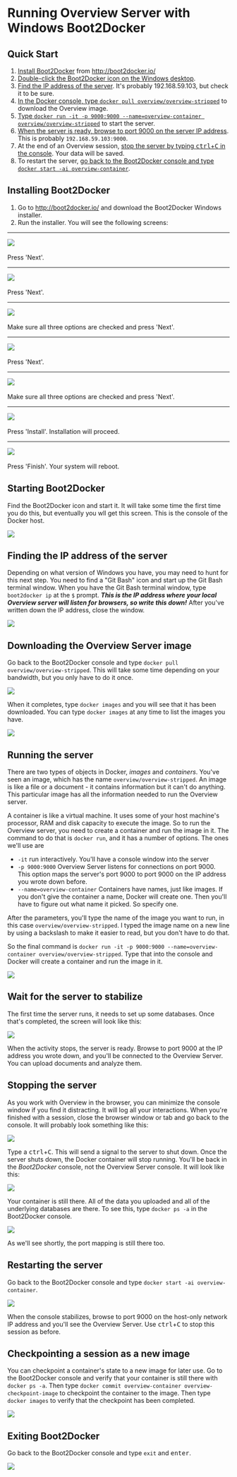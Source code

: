 # Running Overview Server with Windows Boot2Docker

## Quick Start
1. [Install Boot2Docker](https://github.com/overview/overview-server/blob/master/znmeb-release/Windows.md#installing-boot2docker) from <http://boot2docker.io/>
2. [Double-click the Boot2Docker icon on the Windows desktop](https://github.com/overview/overview-server/blob/master/znmeb-release/Windows.md#starting-boot2docker).
3. [Find the IP address of the server](https://github.com/overview/overview-server/blob/master/znmeb-release/Windows.md#finding-the-ip-address-of-the-server). It's probably 192.168.59.103, but check it to be sure.
4. [In the Docker console, type `docker pull overview/overview-stripped`](https://github.com/overview/overview-server/blob/master/znmeb-release/Windows.md#downloading-the-overview-server-image) to download the Overview image.
5. [Type `docker run -it -p 9000:9000 --name=overview-container overview/overview-stripped`](https://github.com/overview/overview-server/blob/master/znmeb-release/Windows.md#running-the-server) to start the server.
6. [When the server is ready, browse to port 9000 on the server IP address](https://github.com/overview/overview-server/blob/master/znmeb-release/Windows.md#wait-for-the-server-to-stabilize). This is probably `192.168.59.103:9000`.
7. At the end of an Overview session, [stop the server by typing <kbd>ctrl</kbd>+<kbd>C</kbd> in the console](https://github.com/overview/overview-server/blob/master/znmeb-release/Windows.md#stopping-the-server). Your data will be saved.
8. To restart the server, [go back to the Boot2Docker console and type `docker start -ai overview-container`](https://github.com/overview/overview-server/blob/master/znmeb-release/Windows.md#restarting-the-server).

## Installing Boot2Docker

1. Go to <http://boot2docker.io/> and download the Boot2Docker Windows installer.
2. Run the installer. You will see the following screens:

- - -

![](https://raw.githubusercontent.com/overview/overview-server/master/znmeb-release/WindowsScreenshots/2014-11-05%2015_56_25-Setup%20-%20Boot2Docker%20for%20Windows.png)<br><br>
Press 'Next'.

- - -

![](https://raw.githubusercontent.com/overview/overview-server/master/znmeb-release/WindowsScreenshots/2014-11-05%2015_56_45-Setup%20-%20Boot2Docker%20for%20Windows.png)<br><br>
Press 'Next'.

- - -

![](https://raw.githubusercontent.com/overview/overview-server/master/znmeb-release/WindowsScreenshots/2014-11-05%2015_57_10-Setup%20-%20Boot2Docker%20for%20Windows.png)<br><br>
Make sure all three options are checked and press 'Next'.

- - -

![](https://raw.githubusercontent.com/overview/overview-server/master/znmeb-release/WindowsScreenshots/2014-11-05%2015_57_31-Setup%20-%20Boot2Docker%20for%20Windows.png)<br><br>
Press 'Next'.

- - -

![](https://raw.githubusercontent.com/overview/overview-server/master/znmeb-release/WindowsScreenshots/2014-11-05%2015_57_57-Setup%20-%20Boot2Docker%20for%20Windows.png)<br><br>
Make sure all three options are checked and press 'Next'.

- - -

![](https://raw.githubusercontent.com/overview/overview-server/master/znmeb-release/WindowsScreenshots/2014-11-05%2015_58_17-Setup%20-%20Boot2Docker%20for%20Windows.png)<br><br>
Press 'Install'. Installation will proceed.

- - -

![](https://raw.githubusercontent.com/overview/overview-server/master/znmeb-release/WindowsScreenshots/2014-11-05%2015_59_51-Setup%20-%20Boot2Docker%20for%20Windows.png)<br><br>
Press 'Finish'. Your system will reboot.

## Starting Boot2Docker

Find the Boot2Docker icon and start it. It will take some time the first time you do this, but eventually you wll get this screen. This is the console of the Docker host.

![](https://raw.githubusercontent.com/overview/overview-server/master/znmeb-release/WindowsScreenshots/2014-11-05%2016_07_16-Boot2Docker%20Start.png)

## Finding the IP address of the server

Depending on what version of Windows you have, you may need to hunt for this next step. You need to find a "Git Bash" icon and start up the Git Bash terminal window. When you have the Git Bash terminal window, type `boot2docker ip` at the `$` prompt. ***This is the IP address where your local Overview server will listen for browsers, so write this down!*** After you've written down the IP address, close the window.

![](https://raw.githubusercontent.com/overview/overview-server/master/znmeb-release/WindowsScreenshots/2014-11-05%2016_18_42-MINGW32__c_Users_Ed.png)

## Downloading the Overview Server image

Go back to the Boot2Docker console and type `docker pull overview/overview-stripped`. This will take some time depending on your bandwidth, but you only have to do it once.

![](https://raw.githubusercontent.com/overview/overview-server/master/znmeb-release/WindowsScreenshots/2014-11-05%2016_08_13-Boot2Docker%20Start.png)

When it completes, type `docker images` and you will see that it has been downloaded. You can type `docker images` at any time to list the images you have.

![](https://raw.githubusercontent.com/overview/overview-server/master/znmeb-release/WindowsScreenshots/2014-11-05%2016_16_35-Boot2Docker%20Start.png)

## Running the server

There are two types of objects in Docker, *images* and *containers*. You've seen an image, which has the name `overview/overview-stripped`. An image is like a file or a document - it contains information but it can't do anything. This particular image has all the information needed to run the Overview server.

A container is like a virtual machine. It uses some of your host machine's processor, RAM and disk capacity to execute the image. So to run the Overview server, you need to create a container and run the image in it. The command to do that is `docker run`, and it has a number of options. The ones we'll use are

* `-it` run interactively. You'll have a console window into the server
* `-p 9000:9000` Overview Server listens for connections on port 9000. This option maps the server's port 9000 to port 9000 on the IP address you wrote down before.
* `--name=overview-container` Containers have names, just like images. If you don't give the container a name, Docker will create one. Then you'll have to figure out what name it picked. So specify one.

After the parameters, you'll type the name of the image you want to run, in this case `overview/overview-stripped`. I typed the image name on a new line by using a backslash to make it easier to read, but you don't have to do that.

So the final command is `docker run -it -p 9000:9000 --name=overview-container overview/overview-stripped`. Type that into the console and Docker will create a container and run the image in it.

![](https://raw.githubusercontent.com/overview/overview-server/master/znmeb-release/WindowsScreenshots/2014-11-05%2016_25_30-Boot2Docker%20Start.png)

## Wait for the server to stabilize
The first time the server runs, it needs to set up some databases. Once that's completed, the screen will look like this:

![](https://raw.githubusercontent.com/overview/overview-server/master/znmeb-release/WindowsScreenshots/2014-11-05%2016_27_01-Boot2Docker%20Start.png)

When the activity stops, the server is ready. Browse to port 9000 at the IP address you wrote down, and you'll be connected to the Overview Server. You can upload documents and analyze them.

## Stopping the server

As you work with Overview in the browser, you can minimize the console window if you find it distracting. It will log all your interactions. When you're finished with a session, close the browser window or tab and go back to the console. It will probably look something like this:

![](https://raw.githubusercontent.com/overview/overview-server/master/znmeb-release/WindowsScreenshots/2014-11-06%2014_27_30-Boot2Docker%20Start.png)

Type a <kbd>ctrl</kbd>+<kbd>C</kbd>. This will send a signal to the server to shut down. Once the server shuts down, the Docker container will stop running. You'll be back in the *Boot2Docker* console, not the Overview Server console. It will look like this:

![](https://raw.githubusercontent.com/overview/overview-server/master/znmeb-release/WindowsScreenshots/2014-11-06%2014_31_49-Boot2Docker%20Start.png)

Your container is still there. All of the data you uploaded and all of the underlying databases are there. To see this, type `docker ps -a` in the Boot2Docker console.

![](https://raw.githubusercontent.com/overview/overview-server/master/znmeb-release/WindowsScreenshots/2014-11-06%2014_34_56-Boot2Docker%20Start.png)

As we'll see shortly, the port mapping is still there too.

## Restarting the server

Go back to the Boot2Docker console and type `docker start -ai overview-container`. 

![](https://raw.githubusercontent.com/overview/overview-server/master/znmeb-release/WindowsScreenshots/2014-11-06%2015_00_04-Boot2Docker%20Start.png)

When the console stabilizes, browse to port 9000 on the host-only network IP address and you'll see the Overview Server. Use <kbd>ctrl</kbd>+<kbd>C</kbd> to stop this session as before.

## Checkpointing a session as a new image

You can checkpoint a container's state to a new image for later use. Go to the Boot2Docker console and verify that your container is still there with `docker ps -a`. Then type `docker commit overview-container overview-checkpoint-image` to checkpoint the container to the image. Then type `docker images` to verify that the checkpoint has been completed.

![](https://raw.githubusercontent.com/overview/overview-server/master/znmeb-release/WindowsScreenshots/2014-11-06%2015_32_46-Boot2Docker%20Start.png)

## Exiting Boot2Docker

Go back to the Boot2Docker console and type `exit` and <kbd>enter</kbd>.

![](https://raw.githubusercontent.com/overview/overview-server/master/znmeb-release/WindowsScreenshots/2014-11-06%2016_02_22-Boot2Docker%20Start.png)

